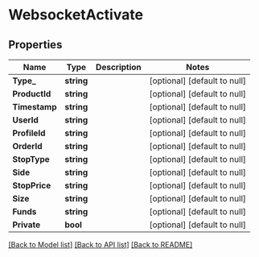 # WebsocketActivate

## Properties
Name | Type | Description | Notes
------------ | ------------- | ------------- | -------------
**Type_** | **string** |  | [optional] [default to null]
**ProductId** | **string** |  | [optional] [default to null]
**Timestamp** | **string** |  | [optional] [default to null]
**UserId** | **string** |  | [optional] [default to null]
**ProfileId** | **string** |  | [optional] [default to null]
**OrderId** | **string** |  | [optional] [default to null]
**StopType** | **string** |  | [optional] [default to null]
**Side** | **string** |  | [optional] [default to null]
**StopPrice** | **string** |  | [optional] [default to null]
**Size** | **string** |  | [optional] [default to null]
**Funds** | **string** |  | [optional] [default to null]
**Private** | **bool** |  | [optional] [default to null]

[[Back to Model list]](../README.md#documentation-for-models) [[Back to API list]](../README.md#documentation-for-api-endpoints) [[Back to README]](../README.md)


